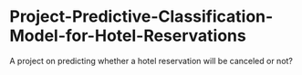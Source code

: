 # Project-Predictive-Classification-Model-for-Hotel-Reservations
A project on predicting whether a hotel reservation will be canceled or not? 
